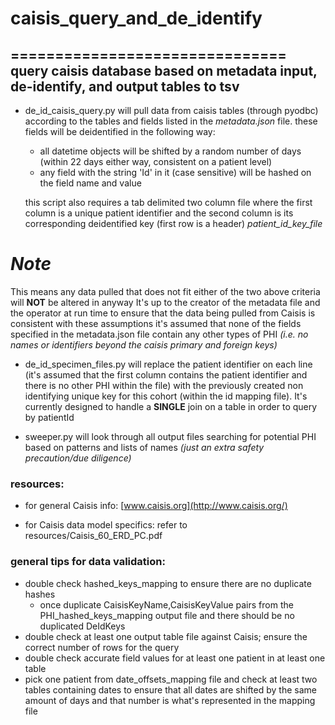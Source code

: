 # caisis_query_and_de_identify
===============================
query caisis database based on metadata input, de-identify, and output tables to tsv
------------------------------------------------------------------------------------

- de_id_caisis_query.py will pull data from caisis tables (through pyodbc) according to the tables and fields listed in the *metadata.json* file.
these fields will be deidentified in the following way:
    * all datetime objects will be shifted by a random number of days (within 22 days either way, consistent on a patient level)
    * any field with the string 'Id' in it (case sensitive) will be hashed on the field name and value
   
   this script also requires a tab delimited two column file where the first column is a unique patient identifier and the second column is its corresponding deidentified key (first row is a header) *patient_id_key_file*

# *Note* 
This means any data pulled that does not fit either of the two above criteria will **NOT** be altered in anyway
It's up to the creator of the metadata file and the operator at run time to ensure that the data being pulled from Caisis is consistent with these assumptions
it's assumed that none of the fields specified in the metadata.json file contain any other types of PHI *(i.e. no names or identifiers beyond the caisis primary and foreign keys)*

- de_id_specimen_files.py will replace the patient identifier on each line (it's assumed that the first column contains the patient identifier and there is no other PHI within the file) with the previously created non identifying unique key for this cohort (within the id mapping file). It's currently designed to handle a __SINGLE__ join on a table in order to query by patientId

- sweeper.py will look through all output files searching for potential PHI based on patterns and lists of names *(just an extra safety precaution/due diligence)*

### resources:
* for general Caisis info: [www.caisis.org](http://www.caisis.org/)

* for Caisis data model specifics: refer to resources/Caisis_60_ERD_PC.pdf

### general tips for data validation:
* double check hashed_keys_mapping to ensure there are no duplicate hashes
   * once duplicate CaisisKeyName,CaisisKeyValue pairs from the PHI_hashed_keys_mapping output file and there should be no duplicated DeIdKeys
* double check at least one output table file against Caisis; ensure the correct number of rows for the query
* double check accurate field values for at least one patient in at least one table
* pick one patient from date_offsets_mapping file and check at least two tables containing dates to ensure that all dates are shifted by the same amount of days and that number is what's represented in the mapping file
